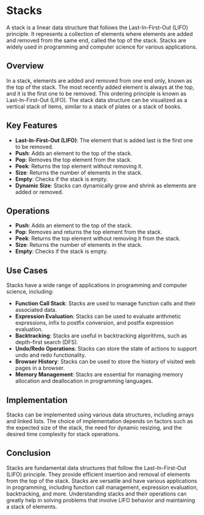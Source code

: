 # Stacks

A stack is a linear data structure that follows the Last-In-First-Out (LIFO) principle. It represents a collection of elements where elements are added and removed from the same end, called the top of the stack. Stacks are widely used in programming and computer science for various applications.

## Overview

In a stack, elements are added and removed from one end only, known as the top of the stack. The most recently added element is always at the top, and it is the first one to be removed. This ordering principle is known as Last-In-First-Out (LIFO). The stack data structure can be visualized as a vertical stack of items, similar to a stack of plates or a stack of books.

## Key Features

-   **Last-In-First-Out (LIFO)**: The element that is added last is the first one to be removed.
-   **Push**: Adds an element to the top of the stack.
-   **Pop**: Removes the top element from the stack.
-   **Peek**: Returns the top element without removing it.
-   **Size**: Returns the number of elements in the stack.
-   **Empty**: Checks if the stack is empty.
-   **Dynamic Size**: Stacks can dynamically grow and shrink as elements are added or removed.

## Operations

-   **Push**: Adds an element to the top of the stack.
-   **Pop**: Removes and returns the top element from the stack.
-   **Peek**: Returns the top element without removing it from the stack.
-   **Size**: Returns the number of elements in the stack.
-   **Empty**: Checks if the stack is empty.

## Use Cases

Stacks have a wide range of applications in programming and computer science, including:

-   **Function Call Stack**: Stacks are used to manage function calls and their associated data.
-   **Expression Evaluation**: Stacks can be used to evaluate arithmetic expressions, infix to postfix conversion, and postfix expression evaluation.
-   **Backtracking**: Stacks are useful in backtracking algorithms, such as depth-first search (DFS).
-   **Undo/Redo Operations**: Stacks can store the state of actions to support undo and redo functionality.
-   **Browser History**: Stacks can be used to store the history of visited web pages in a browser.
-   **Memory Management**: Stacks are essential for managing memory allocation and deallocation in programming languages.

## Implementation

Stacks can be implemented using various data structures, including arrays and linked lists. The choice of implementation depends on factors such as the expected size of the stack, the need for dynamic resizing, and the desired time complexity for stack operations.

## Conclusion

Stacks are fundamental data structures that follow the Last-In-First-Out (LIFO) principle. They provide efficient insertion and removal of elements from the top of the stack. Stacks are versatile and have various applications in programming, including function call management, expression evaluation, backtracking, and more. Understanding stacks and their operations can greatly help in solving problems that involve LIFO behavior and maintaining a stack of elements.
